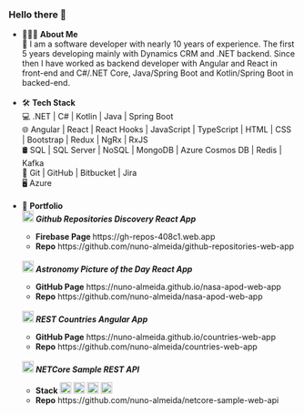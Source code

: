### Hello there 👋

<ul> 
<li> 👨🏻‍💻 <strong>About Me </strong></li>
  💼   I am a software developer with nearly 10 years of experience. The first 5 years developing mainly with Dynamics CRM and .NET backend. Since then I have worked as backend developer with Angular and React in front-end and C#/.NET Core, Java/Spring Boot and Kotlin/Spring Boot in backed-end.<br />
<br />
<li> 🛠 <strong>Tech Stack</strong></li>
  💻   .NET | C# | Kotlin | Java | Spring Boot<br />
  🌐   Angular | React | React Hooks | JavaScript | TypeScript | HTML | CSS |  Bootstrap | Redux | NgRx | RxJS <br />
  🛢   SQL | SQL Server | NoSQL | MongoDB | Azure Cosmos DB | Redis | Kafka <br />
  🔧   Git | GitHub | Bitbucket | Jira <br />
  🖥   Azure <br />
<br />
<li> 🔭 <strong>Portfolio</strong>
  <br />
    <div>
        <img src="https://user-images.githubusercontent.com/25181517/183897015-94a058a6-b86e-4e42-a37f-bf92061753e5.png" height="20"> <b><i>Github Repositories Discovery React App</i></b></li>
        <ul>
            <li><strong>Firebase Page </strong>https://gh-repos-408c1.web.app</li>
            <li><strong>Repo</strong> https://github.com/nuno-almeida/github-repositories-web-app</li>
        </ul>
    </div>
  <br />
    <div>
        <img src="https://user-images.githubusercontent.com/25181517/183897015-94a058a6-b86e-4e42-a37f-bf92061753e5.png" height="20"> <b><i>Astronomy Picture of the Day React App</i></b></li>
        <ul>
            <li><strong>GitHub Page</strong> https://nuno-almeida.github.io/nasa-apod-web-app</li>
            <li><strong>Repo</strong> https://github.com/nuno-almeida/nasa-apod-web-app</li>
        </ul>
    </div>
  <br />
      <div>
        <img src="https://user-images.githubusercontent.com/25181517/183890595-779a7e64-3f43-4634-bad2-eceef4e80268.png" height="20"> <b><i>REST Countries Angular App</i></b></li>
        <ul>
            <li><strong>GitHub Page</strong> https://nuno-almeida.github.io/countries-web-app</li>
            <li><strong>Repo</strong> https://github.com/nuno-almeida/countries-web-app</li>
        </ul>
    </div>
  <br />
        <div>
        <img src="https://user-images.githubusercontent.com/25181517/121405754-b4f48f80-c95d-11eb-8893-fc325bde617f.png" height="20"> <b><i>NETCore Sample REST API</i></b></li>
        <ul>
            <li><strong>Stack</strong>
              <img src="https://user-images.githubusercontent.com/25181517/117208740-bfb78400-adf5-11eb-97bb-09072b6bedfc.png" height="20">
              <img src="https://user-images.githubusercontent.com/25181517/182884177-d48a8579-2cd0-447a-b9a6-ffc7cb02560e.png" height="20">
              <img src="https://user-images.githubusercontent.com/25181517/182884894-d3fa6ee0-f2b4-4960-9961-64740f533f2a.png" height="20">
              <img src="https://user-images.githubusercontent.com/25181517/192107004-2d2fff80-d207-4916-8a3e-130fee5ee495.png" height="20">
            </li>
            <li><strong>Repo</strong> https://github.com/nuno-almeida/netcore-sample-web-api</li>
        </ul>
    </div>
</li>
</ul>
